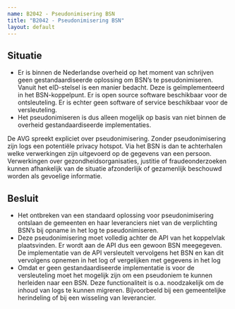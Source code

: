 ```yaml
---
name: B2042 - Pseudonimisering BSN
title: "B2042 - Pseudonimisering BSN"
layout: default
---
```


## Situatie
-	Er is binnen de Nederlandse overheid op het moment van schrijven geen gestandaardiseerde oplossing om BSN’s te pseudonimiseren. Vanuit het eID-stelsel is een manier bedacht. Deze is geïmplementeerd in het BSN-koppelpunt. Er is open source software beschikbaar voor de ontsleuteling. Er is echter geen software of service beschikbaar voor de versleuteling. 
-	Het pseudonimiseren is dus alleen mogelijk op basis van niet binnen de overheid gestandaardiseerde implementaties.

De AVG spreekt expliciet over pseudonimisering. Zonder pseudonimisering zijn logs een potentiële privacy hotspot. Via het BSN is dan te achterhalen welke verwerkingen zijn uitgevoerd op de gegevens van een persoon. Verwerkingen over gezondheidsorganisaties, justitie of fraudeonderzoeken kunnen afhankelijk van de situatie afzonderlijk of gezamenlijk beschouwd worden als gevoelige informatie.

## Besluit
-	Het ontbreken van een standaard oplossing voor pseudonimisering ontslaan de gemeenten en haar leveranciers niet van de verplichting BSN’s bij opname in het log te pseudonimiseren. 
-	Deze pseudonimisering moet volledig achter de API van het koppelvlak plaatsvinden. Er wordt aan de API dus een gewoon BSN meegegeven. De implementatie van de API versleutelt vervolgens het BSN en kan dit vervolgens opnemen in het log of vergelijken met gegevens in het log
-	Omdat er geen gestandaardiseerde implementatie is voor de versleuteling moet het mogelijk zijn om een pseudoniem te kunnen herleiden naar een BSN. Deze functionaliteit is o.a. noodzakelijk om de inhoud van logs te kunnen migreren. Bijvoorbeeld bij een gemeentelijke herindeling of bij een wisseling van leverancier.
